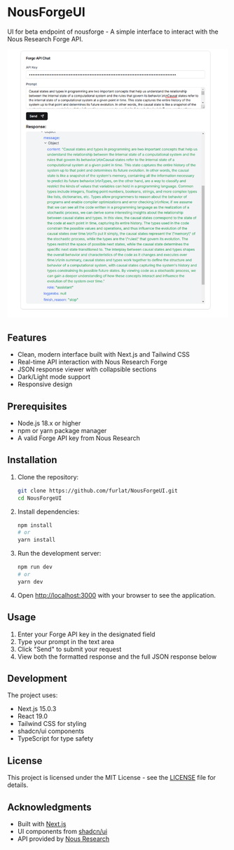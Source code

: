 # NousForgeUI

UI for beta endpoint of nousforge - A simple interface to interact with the Nous Research Forge API.

![Example Interface](example.png)

## Features

- Clean, modern interface built with Next.js and Tailwind CSS
- Real-time API interaction with Nous Research Forge
- JSON response viewer with collapsible sections
- Dark/Light mode support
- Responsive design

## Prerequisites

- Node.js 18.x or higher
- npm or yarn package manager
- A valid Forge API key from Nous Research

## Installation

1. Clone the repository:
    ```bash
    git clone https://github.com/furlat/NousForgeUI.git
    cd NousForgeUI
    ```

2. Install dependencies:
    ```bash
    npm install
    # or
    yarn install
    ```

3. Run the development server:
    ```bash
    npm run dev
    # or
    yarn dev
    ```

4. Open [http://localhost:3000](http://localhost:3000) with your browser to see the application.

## Usage

1. Enter your Forge API key in the designated field
2. Type your prompt in the text area
3. Click "Send" to submit your request
4. View both the formatted response and the full JSON response below



## Development

The project uses:
- Next.js 15.0.3
- React 19.0
- Tailwind CSS for styling
- shadcn/ui components
- TypeScript for type safety

## License

This project is licensed under the MIT License - see the [LICENSE](LICENSE) file for details.


## Acknowledgments

- Built with [Next.js](https://nextjs.org/)
- UI components from [shadcn/ui](https://ui.shadcn.com/)
- API provided by [Nous Research](https://nousresearch.com/)
